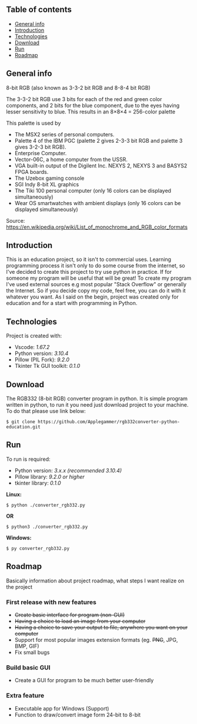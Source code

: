## Table of contents
* [General info](#general-info)
* [Introduction](#introduction)
* [Technologies](#technologies)
* [Download](#download)
* [Run](#run)
* [Roadmap](#roadmap)

## General info
8-bit RGB (also known as 3-3-2 bit RGB and 8-8-4 bit RGB)

The 3-3-2 bit RGB use 3 bits for each of the red and green color components, and 2 bits for the blue component, due to the eyes having lesser sensitivity to blue. This results in an 8×8×4 = 256-color palette

This palette is used by

* The MSX2 series of personal computers.
* Palette 4 of the IBM PGC (palette 2 gives 2-3-3 bit RGB and palette 3 gives 3-2-3 bit RGB).
* Enterprise Computer.
* Vector-06C, a home computer from the USSR.
* VGA built-in output of the Digilent Inc. NEXYS 2, NEXYS 3 and BASYS2 FPGA boards.
* The Uzebox gaming console
* SGI Indy 8-bit XL graphics
* The Tiki 100 personal computer (only 16 colors can be displayed simultaneously)
* Wear OS smartwatches with ambient displays (only 16 colors can be displayed simultaneously)

Source: https://en.wikipedia.org/wiki/List_of_monochrome_and_RGB_color_formats

## Introduction

This is an education project, so it isn't to commercial uses. Learning programming process it isn't only to do some course from the internet, so I've decided to create this project to try use python in practice. If for someone my program will be useful that will be great! To create my program I've used external sources e.g most popular "Stack Overflow" or generally the Internet. So if you decide copy my code, feel free, you can do it with it whatever you want. As I said on the begin, project was created only for education and for a start with programming in Python.

## Technologies
Project is created with:
* Vscode: _1.67.2_
* Python version: _3.10.4_ 
* Pillow (PIL Fork): _9.2.0_
* Tkinter Tk GUI toolkit: _0.1.0_

## Download

The RGB332 (8-bit RGB) converter program in python.
It is simple program written in python, to run it you need just download project to your machine. To do that please use link below:

```
$ git clone https://github.com/Applegammer/rgb332converter-python-education.git
```
## Run

To run is required: 
* Python version: _3.x.x (recommended 3.10.4)_ 
* Pillow library: _9.2.0 or higher_
* tkinter library: _0.1.0_

**Linux:**
```
$ python ./converter_rgb332.py
```
**OR**
```
$ python3 ./converter_rgb332.py
```
**Windows:**
```
$ py converter_rgb332.py
```
## Roadmap

Basically information about project roadmap, what steps I want realize on the project

### First release with new features
* ~~Create basic interface for program (non-GUI)~~
* ~~Having a choice to load an image from your computer~~
* ~~Having a choice to save your output to file, anywhere you want on your computer~~
* Support for most popular images extension formats (eg. ~~PNG~~, JPG, BMP, GIF)
* Fix small bugs
### Build basic GUI
* Create a GUI for program to be much better user-friendly
### Extra feature
* Executable app for Windows (Support) 
* Function to draw/convert image form 24-bit to 8-bit 
